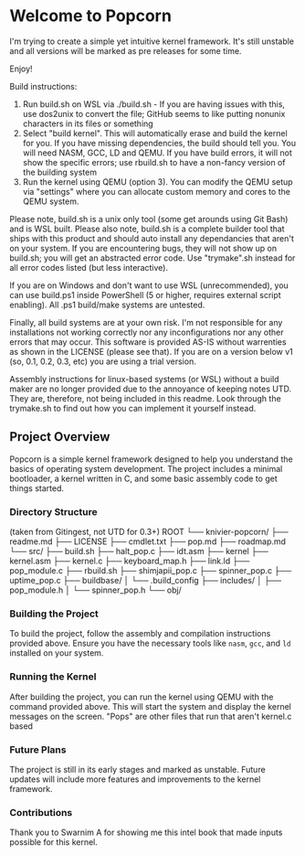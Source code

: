 # Welcome to Popcorn
I'm trying to create a simple yet intuitive kernel framework. It's still unstable and all versions will be marked as pre releases for some time.

Enjoy!

Build instructions:
1. Run build.sh on WSL via ./build.sh - If you are having issues with this, use dos2unix to convert the file; GitHub seems to like putting nonunix characters in its files or something
2. Select "build kernel". This will automatically erase and build the kernel for you. If you have missing dependencies, the build should tell you. You will need NASM, GCC, LD and QEMU. If you have build errors, it will not show the specific errors; use rbuild.sh to have a non-fancy version of the building system
3. Run the kernel using QEMU (option 3). You can modify the QEMU setup via "settings" where you can allocate custom memory and cores to the QEMU system.

Please note, build.sh is a unix only tool (some get arounds using Git Bash) and is WSL built. Please also note, build.sh is a complete builder tool that ships with this product and should auto install any dependancies that aren't on your system. If you are encountering bugs, they will not show up on build.sh; you will get an abstracted error code. Use "trymake".sh instead for all error codes listed (but less interactive).

If you are on Windows and don't want to use WSL (unrecommended), you can use build.ps1 inside PowerShell (5 or higher, requires external script enabling). All .ps1 build/make systems are untested.

Finally, all build systems are at your own risk. I'm not responsible for any installations not working correctly nor any inconfigurations nor any other errors that may occur. This software is provided AS-IS without warrenties as shown in the LICENSE (please see that). If you are on a version below v1 (so, 0.1, 0.2, 0.3, etc) you are using a trial version. 

Assembly instructions for linux-based systems (or WSL) without a build maker are no longer provided due to the annoyance of keeping notes UTD. They are, therefore, not being included in this readme. Look through the trymake.sh to find out how you can implement it yourself instead.

## Project Overview
Popcorn is a simple kernel framework designed to help you understand the basics of operating system development. The project includes a minimal bootloader, a kernel written in C, and some basic assembly code to get things started.

### Directory Structure

(taken from Gitingest, not UTD for 0.3+)
ROOT
└── knivier-popcorn/
    ├── readme.md
    ├── LICENSE
    ├── cmdlet.txt
    ├── pop.md
    ├── roadmap.md
    └── src/
        ├── build.sh
        ├── halt_pop.c
        ├── idt.asm
        ├── kernel
        ├── kernel.asm
        ├── kernel.c
        ├── keyboard_map.h
        ├── link.ld
        ├── pop_module.c
        ├── rbuild.sh
        ├── shimjapii_pop.c
        ├── spinner_pop.c
        ├── uptime_pop.c
        ├── buildbase/
        │   └── .build_config
        ├── includes/
        │   ├── pop_module.h
        │   └── spinner_pop.h
        └── obj/


### Building the Project
To build the project, follow the assembly and compilation instructions provided above. Ensure you have the necessary tools like `nasm`, `gcc`, and `ld` installed on your system.

### Running the Kernel
After building the project, you can run the kernel using QEMU with the command provided above. This will start the system and display the kernel messages on the screen. "Pops" are other files that run that aren't kernel.c based

### Future Plans
The project is still in its early stages and marked as unstable. Future updates will include more features and improvements to the kernel framework.

### Contributions
Thank you to Swarnim A for showing me this intel book that made inputs possible for this kernel. 